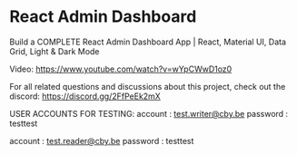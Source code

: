# React Admin Dashboard

Build a COMPLETE React Admin Dashboard App | React, Material UI, Data Grid, Light & Dark Mode

Video: https://www.youtube.com/watch?v=wYpCWwD1oz0

For all related questions and discussions about this project, check out the discord: https://discord.gg/2FfPeEk2mX


USER ACCOUNTS FOR TESTING:
account : test.writer@cby.be 
password : testtest

account : test.reader@cby.be 
password : testtest
